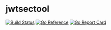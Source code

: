 # jwtsectool

[![Build Status](https://cloud.drone.io/api/badges/ctII/jwtsectool/status.svg)](https://cloud.drone.io/ctII/jwtsectool)
[![Go Reference](https://pkg.go.dev/badge/github.com/ctII/jwtsectool.svg)](https://pkg.go.dev/github.com/ctII/jwtsectool)
[![Go Report Card](https://goreportcard.com/badge/github.com/ctII/jwtsectool)](https://goreportcard.com/report/github.com/ctII/jwtsectool)
